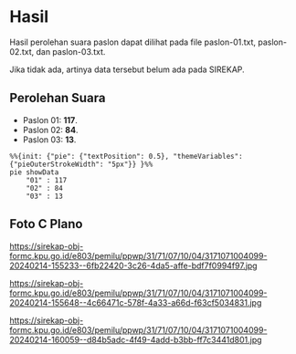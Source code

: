 # Hasil

Hasil perolehan suara paslon dapat dilihat pada file paslon-01.txt, paslon-02.txt, dan paslon-03.txt.

Jika tidak ada, artinya data tersebut belum ada pada SIREKAP.

## Perolehan Suara

 * Paslon 01: **117**.
 * Paslon 02: **84**.
 * Paslon 03: **13**.

```mermaid
%%{init: {"pie": {"textPosition": 0.5}, "themeVariables": {"pieOuterStrokeWidth": "5px"}} }%%
pie showData
    "01" : 117
    "02" : 84
    "03" : 13
```
## Foto C Plano

https://sirekap-obj-formc.kpu.go.id/e803/pemilu/ppwp/31/71/07/10/04/3171071004099-20240214-155233--6fb22420-3c26-4da5-affe-bdf7f0994f97.jpg

https://sirekap-obj-formc.kpu.go.id/e803/pemilu/ppwp/31/71/07/10/04/3171071004099-20240214-155648--4c66471c-578f-4a33-a66d-f63cf5034831.jpg

https://sirekap-obj-formc.kpu.go.id/e803/pemilu/ppwp/31/71/07/10/04/3171071004099-20240214-160059--d84b5adc-4f49-4add-b3bb-ff7c3441d801.jpg
